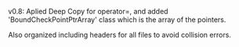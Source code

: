 v0.8: Aplied Deep Copy for operator=, and added 'BoundCheckPointPtrArray' class which is the array of the pointers.

Also organized including headers for all files to avoid collision errors.
